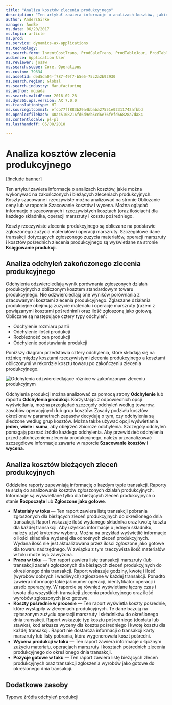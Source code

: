 ```yaml
---
title: "Analiza kosztów zlecenia produkcyjnego"
description: "Ten artykuł zawiera informacje o analizach kosztów, jakie można wykonywać na zakończonych i bieżących zleceniach produkcyjnych. Koszty szacowane i rzeczywiste można analizować na stronie Obliczanie ceny lub w raporcie Szacowanie kosztów i wycena. Można oglądać informacje o szacowanych i rzeczywistych kosztach (oraz ilościach) dla każdego składnika, operacji marszruty i kosztu pośredniego."
author: AndersGirke
manager: AnnBe
ms.date: 06/20/2017
ms.topic: article
ms.prod: 
ms.service: dynamics-ax-applications
ms.technology: 
ms.search.form: InventCostTrans, ProdCalcTrans, ProdTableJour, ProdTableListPage
audience: Application User
ms.reviewer: josaw
ms.search.scope: Core, Operations
ms.custom: 79634
ms.assetid: ded5da04-f787-49f7-b5e5-75c2a2b92930
ms.search.region: Global
ms.search.industry: Manufacturing
ms.author: mguada
ms.search.validFrom: 2016-02-28
ms.dyn365.ops.version: AX 7.0.0
ms.translationtype: HT
ms.sourcegitcommit: efcb77ff883b29a4bbaba27551e02311742afbbd
ms.openlocfilehash: 40ac5108216fd6d9eb5cd6e76fefd66828a7da84
ms.contentlocale: pl-pl
ms.lasthandoff: 05/08/2018

---
```


# <a name="production-order-cost-analysis"></a>Analiza kosztów zlecenia produkcyjnego

[!include [banner](../includes/banner.md)]

Ten artykuł zawiera informacje o analizach kosztów, jakie można wykonywać na zakończonych i bieżących zleceniach produkcyjnych. Koszty szacowane i rzeczywiste można analizować na stronie Obliczanie ceny lub w raporcie Szacowanie kosztów i wycena. Można oglądać informacje o szacowanych i rzeczywistych kosztach (oraz ilościach) dla każdego składnika, operacji marszruty i kosztu pośredniego.

Koszty rzeczywiste zlecenia produkcyjnego są obliczane na podstawie zgłoszonego zużycia materiałów i operacji marszruty. Szczegółowe dane transakcji dotyczących zgłoszonego zużycia materiałów, operacji marszruty i kosztów pośrednich zlecenia produkcyjnego są wyświetlane na stronie **Księgowanie produkcji**.

## <a name="variance-analysis-for-a-completed-production-order"></a>Analiza odchyleń zakończonego zlecenia produkcyjnego
Odchylenia odzwierciedlają wynik porównania zgłoszonych działań produkcyjnych z obliczonym kosztem standardowym towaru produkcyjnego. Nie odzwierciedlają one wyników porównania z szacowanymi kosztami zlecenia produkcyjnego. Zgłaszane działania produkcyjne obejmują zużycie materiału i operacje marszruty (razem z powiązanymi kosztami pośrednimi) oraz ilość zgłoszoną jako gotową. Obliczane są następujące cztery typy odchyleń:

-   Odchylenie rozmiaru partii
-   Odchylenie ilości produkcji
-   Rozbieżność cen produkcji
-   Odchylenie podstawiania produkcji

Poniższy diagram przedstawia cztery odchylenia, które składają się na różnicę między kosztami rzeczywistymi zlecenia produkcyjnego a kosztami obliczonymi w rekordzie kosztu towaru po zakończeniu zlecenia produkcyjnego. 

![Odchylenia odzwierciedlające różnice w zakończonym zleceniu produkcyjnym](./media/control.jpg) 

Odchylenia produkcji można analizować za pomocą strony **Odchylenie** lub raportu **Odchylenia produkcji**. Korzystając z odpowiednich opcji wyświetlania, można przeglądać szczegóły odchyleń według towarów, zasobów operacyjnych lub grup kosztów. Zasady podziału kosztów określone w parametrach zapasów decydują o tym, czy odchylenia są śledzone według grup kosztów. Można także używać opcji wyświetlania **jeden**, **wiele** i **suma**, aby obejrzeć zbiorcze odchylenia. Szczegóły odchyleń pomagają poznać źródło każdego odchylenia. Aby przewidzieć odchylenia przed zakończeniem zlecenia produkcyjnego, należy przeanalizować szczegółowe informacje zawarte w raporcie **Szacowanie kosztów i wycena**.

## <a name="cost-analysis-for-current-production-orders"></a>Analiza kosztów bieżących zleceń produkcyjnych
Oddzielne raporty zapewniają informację o każdym typie transakcji. Raporty te służą do analizowania kosztów zgłoszonych działań produkcyjnych. Informacje są wyświetlane tylko dla bieżących zleceń produkcyjnych o stanie **Rozpoczęte** lub **Zgłoszone jako gotowe**.

-   **Materiały w toku** — Ten raport zawiera listę transakcji pobrania zgłoszonych dla bieżących zleceń produkcyjnych do określonego dnia transakcji. Raport wskazuje ilość wydanego składnika oraz kwotę kosztu dla każdej transakcji. Aby uzyskać informacje o jednym składniku, należy użyć kryteriów wyboru. Można na przykład wyświetlić informacje o ilości składnika wydanej dla odnośnych zleceń produkcyjnych. Wydana ilość nie jest aktualizowana przez ilości zgłoszone jako gotowe dla towaru nadrzędnego. W związku z tym rzeczywista ilość materiałów w toku może być zawyżona.
-   **Praca w toku** — Ten raport zawiera listę transakcji marszruty (lub transakcji zadań) zgłoszonych dla bieżących zleceń produkcyjnych do określonego dnia transakcji. Raport wskazuje godziny, kwotę i ilość (wyrobów dobrych i wadliwych) zgłoszone w każdej transakcji. Ponadto zawiera informacje takie jak numer operacji, identyfikator operacji i zasób operacyjny. W raporcie są również wyświetlane łączny czas i kwota dla wszystkich transakcji zlecenia produkcyjnego oraz ilość wyrobów zgłoszonych jako gotowe.
-   **Koszty pośrednie w procesie** — Ten raport wyświetla koszty pośrednie, które wystąpiły w zleceniach produkcyjnych. Te dane bazują na zgłoszonym zużyciu operacji marszruty i składników do określonego dnia transakcji. Raport wskazuje typ kosztu pośredniego (dopłata lub stawka), kod arkusza wyceny dla kosztu pośredniego i kwotę kosztu dla każdej transakcji. Raport nie dostarcza informacji o transakcji karty marszruty lub listy pobrania, która wygenerowała koszt pośredni.
-   **Wycena produkcji w toku** — Ten raport zawiera informacje o łącznym zużyciu materiału, operacjach marszruty i kosztach pośrednich zlecenia produkcyjnego do określonego dnia transakcji.
-   **Pozycje gotowe w toku** — Ten raport zawiera listę bieżących zleceń produkcyjnych oraz transakcji zgłoszenia wyrobów jako gotowe do określonego dnia transakcji.


<a name="additional-resources"></a>Dodatkowe zasoby
--------

[Typowe źródła odchyleń produkcji](common-sources-of-production-variances.md)




